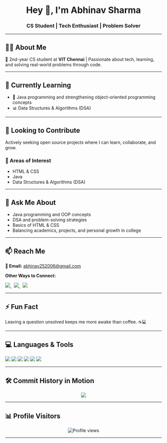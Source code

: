 <h1 align="center">Hey 👋, I'm Abhinav Sharma</h1>
<h3 align="center">CS Student | Tech Enthusiast | Problem Solver</h3>

<hr/>

<h2>👨‍🎓 About Me</h2>
<p>🚀 2nd-year CS student at <strong>VIT Chennai</strong> | Passionate about tech, learning, and solving real-world problems through code.</p>

<hr/>

<h2>🌱 Currently Learning</h2>
<ul>
  <li>📘 Java programming and strengthening object-oriented programming concepts</li>
  <li>📊 Data Structures & Algorithms (DSA)</li>
</ul>

<hr/>

<h2>🤝 Looking to Contribute</h2>
<p>Actively seeking open source projects where I can learn, collaborate, and grow.</p>

<h3>📌 Areas of Interest</h3>
<ul>
  <li>HTML & CSS</li>
  <li>Java</li>
  <li>Data Structures & Algorithms (DSA)</li>
</ul>

<hr/>

<h2>💬 Ask Me About</h2>
<ul>
  <li>Java programming and OOP concepts</li>
  <li>DSA and problem-solving strategies</li>
  <li>Basics of HTML & CSS</li>
  <li>Balancing academics, projects, and personal growth in college</li>
</ul>

<hr/>

<h2>📫 Reach Me</h2>

<p><strong>📧 Email:</strong> <a href="mailto:abhinav252006@gmail.com">abhinav252006@gmail.com</a></p>

<p><strong>Other Ways to Connect:</strong></p>

<p>
  <a href="https://www.linkedin.com/in/abhinav-sharma-34b27a323/" target="_blank">
    <img src="https://img.shields.io/badge/LinkedIn-blue?style=flat&logo=linkedin&logoColor=white" />
  </a>&nbsp;

  <a href="https://github.com/abhi-nav-25" target="_blank">
    <img src="https://img.shields.io/badge/GitHub-000?style=flat&logo=github&logoColor=white" />
  </a>&nbsp;

  <a href="https://instagram.com/i_m_abhi.nav" target="_blank">
    <img src="https://img.shields.io/badge/Instagram-E4405F?style=flat&logo=instagram&logoColor=white" />
  </a>
</p>

<hr/>

<h2>⚡ Fun Fact</h2>
<p>Leaving a question unsolved keeps me more awake than coffee. ☕💻</p>

<hr/>

<h2>💻 Languages & Tools</h2>
<p align="left">
  <img src="https://img.shields.io/badge/C-00599C?style=flat&logo=c&logoColor=white" />
  <img src="https://img.shields.io/badge/C++-00599C?style=flat&logo=c%2B%2B&logoColor=white" />
  <img src="https://img.shields.io/badge/Java-ED8B00?style=flat&logo=java&logoColor=white" />
  <img src="https://img.shields.io/badge/DSA-Practice-green?style=flat&logo=codeforces&logoColor=white" />
  <img src="https://img.shields.io/badge/HTML5-E34F26?style=flat&logo=html5&logoColor=white" />
  <img src="https://img.shields.io/badge/CSS3-1572B6?style=flat&logo=css3&logoColor=white" />
</p>

<hr/>

<h2>🛠️ Commit History in Motion</h2>
<p align="center">
  <img src="https://github.com/abhi-nav-25/abhi-nav-25/blob/output/github-contribution-grid-snake.svg" />
</p>

<hr/>

<h2>📊 Profile Visitors</h2>
<p align="center">
  <img src="https://komarev.com/ghpvc/?username=abhi-nav-25&label=Profile%20views&color=blue&style=flat-square" alt="Profile views" />
</p>

<hr/>
